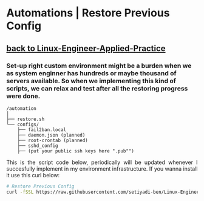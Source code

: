 # Automations | Restore Previous Config
## [**back to Linux-Engineer-Applied-Practice**](../README.md)

### Set-up right custom environment might be a burden when we as system enginner has hundreds or maybe thousand of servers available. So when we implementing this kind of scripts, we can relax and test after all the restoring progress were done.

```
/automation
│
├── restore.sh
└── configs/
    ├── fail2ban.local
    ├── daemon.json (planned)
    ├── root-crontab (planned)
    ├── sshd_config
    ├── (put your public ssh keys here ".pub"")
```

<p align="Justify">This is the script code below, periodically will be updated whenever I succesfully implement in my environment infrastructure. If you wanna install it use this curl below: </p>

```sh
# Restore Previous Config
curl -fSSL https://raw.githubusercontent.com/setiyadi-ben/Linux-Engineer-Applied-Practice/refs/heads/main/Automations/automation/restore.sh | sudo bash
```

<!-- ```sh
#!/bin/bash
set -euo pipefail
trap 'echo "[ERROR] Script exited unexpectedly on line $LINENO."' ERR

echo "This script will do the followings:"
echo "1. (Planned) Purging bloatware app if exists from systemd.
        ie: samba, etc."
echo "2. Restore: 
        a. fail2ban config (3 max fails, 10 years ban),
        b. sshd_config (publickey access + add staff users & etc),
        c. casaos (gui version for docker deployment)" 
echo

# Step 1 (planned, skipped)
echo "[SKIP] Purging bloatware apps — not executed (planned only)."
echo

# Step 2a — Restore fail2ban (with flexible ignore IP prompt)
sudo apt update && apt install -y fail2ban
if [ -f ./configs/jail.local ]; then
    echo "[RESTORE] jail.local → /etc/fail2ban/jail.local"
    sudo mkdir -p /etc/fail2ban
    sudo cp -f ./configs/jail.local /etc/fail2ban/jail.local
    sudo chmod 644 /etc/fail2ban/jail.local

    echo
    read -rp "Do you want to add IP(s) to ignore list for Fail2Ban? [y/N]: " add_ignore
    if [[ "$add_ignore" =~ ^[Yy]$ ]]; then
        read -rp "Enter IP(s) to ignore (separate multiple with ';'): " ip_list
        if [ -n "$ip_list" ]; then
            # Bersihkan format: hapus spasi berlebih, ubah ';' jadi spasi
            formatted_ips=$(echo "$ip_list" | sed 's/[[:space:]]*;[[:space:]]*/ /g' | xargs)
            sudo sed -i "s|^ignoreip *=.*|& $formatted_ips|" /etc/fail2ban/jail.local
            echo "[OK] Added IP(s) to ignore list: $formatted_ips"
        else
            echo "[SKIP] No IP entered — ignore list unchanged."
        fi
    else
        echo "[SKIP] No additional IPs added to Fail2Ban ignore list."
    fi

    sudo systemctl enable --now fail2ban >/dev/null 2>&1 || true
else
    echo "[SKIP] Missing ./configs/jail.local"
fi
echo

# Step 2b — Restore SSH keys dynamically based on sshd_config
read -rp "Have you placed your public key(s) in ./configs/ ? [y/N]: " confirm
if [[ "$confirm" =~ ^[Yy]$ ]]; then
    # Extract all key file paths from sshd_config
    key_targets=$(awk '/^AuthorizedKeysFile/ {for (i=2; i<=NF; i++) print $i}' /etc/ssh/sshd_config)

    if [ -z "$key_targets" ]; then
        echo "[WARN] No AuthorizedKeysFile entries found in sshd_config."
        key_targets=".ssh/authorized_keys"
    fi

    mkdir -p ~/.ssh
    chmod 700 ~/.ssh

    for target in $key_targets; do
        full_path=~/${target#\~\/}  # expand tilde if present
        dir_path=$(dirname "$full_path")
        mkdir -p "$dir_path"
        : > "$full_path"
        for pubfile in ./configs/*.pub; do
            [ -f "$pubfile" ] || continue
            cat "$pubfile" >> "$full_path"
        done
        chmod 600 "$full_path"
        echo "[OK] Restored keys into $full_path"
    done

    echo "[OK] SSH public keys restored based on sshd_config."
else
    echo "[SKIP] SSH public keys not restored."
fi
echo

# Step 2c — Install CasaOS
echo "[INSTALL] CasaOS — GUI for Docker deployment"
curl -fsSL https://get.casaos.io | sudo bash
echo

if curl -fsSL https://get.casaos.io | sudo bash; then
    echo "[OK] CasaOS installed successfully."
else
    echo "[ERROR] CasaOS installation failed."
fi

echo "[DONE] All restoration steps completed."

``` -->